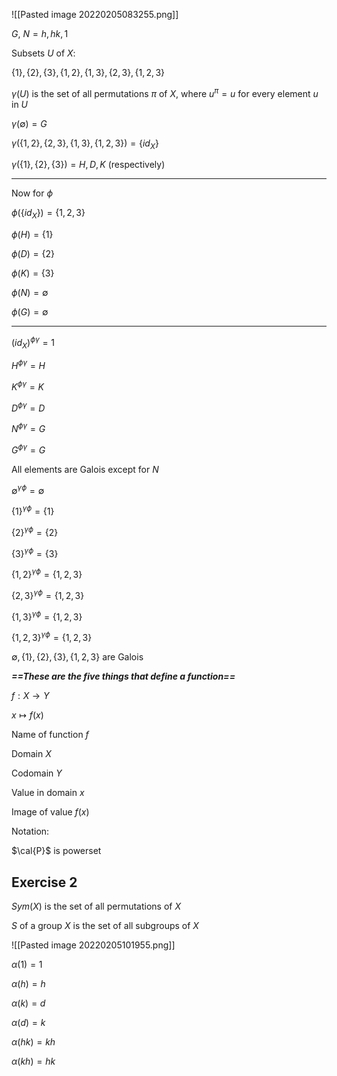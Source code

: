 ![[Pasted image 20220205083255.png]]

$G$, $N=h,hk,1$

Subsets $U$ of $X$:

$\{1\},\{2\},\{3\},\{1,2\},\{1,3\},\{2,3\},\{1,2,3\}$

$\gamma(U)$ is the set of all permutations $\pi$ of $X$, where $u^\pi=u$ for every element $u$ in $U$

$\gamma(\emptyset)=G$

$\gamma(\{1,2\},\{2,3\},\{1,3\},\{1,2,3\})=\{id_X\}$

$\gamma(\{1\},\{2\},\{3\})=H,D,K$ (respectively)

---

Now for $\phi$

$\phi(\{id_X\})=\{1,2,3\}$

$\phi(H)=\{1\}$

$\phi(D)=\{2\}$

$\phi(K)=\{3\}$

$\phi(N)=\emptyset$

$\phi(G)=\emptyset$

---

$(id_X)^{\phi\gamma}=1$

$H^{\phi\gamma}=H$

$K^{\phi\gamma}=K$

$D^{\phi\gamma}=D$

$N^{\phi\gamma}=G$

$G^{\phi\gamma}=G$

All elements are Galois except for $N$

$\emptyset^{\gamma\phi}=\emptyset$

$\{1\}^{\gamma\phi}=\{1\}$

$\{2\}^{\gamma\phi}=\{2\}$

$\{3\}^{\gamma\phi}=\{3\}$

$\{1,2\}^{\gamma\phi}=\{1,2,3\}$

$\{2,3\}^{\gamma\phi}=\{1,2,3\}$

$\{1,3\}^{\gamma\phi}=\{1,2,3\}$

$\{1,2,3\}^{\gamma\phi}=\{1,2,3\}$

$\emptyset,\{1\},\{2\},\{3\},\{1,2,3\}$ are Galois

***==These are the five things that define a function==***

$f:X\rightarrow Y$

$x\mapsto f(x)$

Name of function $f$

Domain $X$

Codomain $Y$

Value in domain $x$

Image of value $f(x)$

Notation:

$\cal{P}$ is powerset

## Exercise 2

$Sym(X)$ is the set of all permutations of $X$

$S$ of a group $X$ is the set of all subgroups of $X$

![[Pasted image 20220205101955.png]]

$\alpha(1)=1$

$\alpha(h)=h$

$\alpha(k)=d$

$\alpha(d)=k$

$\alpha(hk)=kh$

$\alpha(kh)=hk$


